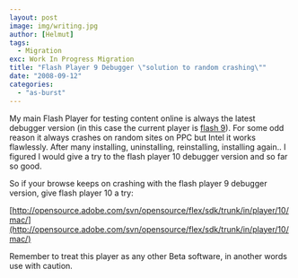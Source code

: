 ```yaml
---
layout: post
image: img/writing.jpg
author: [Helmut]
tags:
  - Migration
exc: Work In Progress Migration
title: "Flash Player 9 Debugger \"solution to random crashing\""
date: "2008-09-12"
categories: 
  - "as-burst"
---
```


My main Flash Player for testing content online is always the latest debugger version (in this case the current player is [flash 9](http://www.adobe.com/support/flashplayer/downloads.html)). For some odd reason it always crashes on random sites on PPC but Intel it works flawlessly. After many installing, uninstalling, reinstalling, installing again.. I figured I would give a try to the flash player 10 debugger version and so far so good.

So if your browse keeps on crashing with the flash player 9 debugger version, give flash player 10 a try:

[http://opensource.adobe.com/svn/opensource/flex/sdk/trunk/in/player/10/mac/](http://opensource.adobe.com/svn/opensource/flex/sdk/trunk/in/player/10/mac/)

Remember to treat this player as any other Beta software, in another words use with caution.
